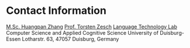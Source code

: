 ---
---

# Contact Information

[M.Sc. Huangpan Zhang](mailto:huangpan.zhang@uni-due.de)
[Prof. Torsten Zesch](mailto:torsten.zesch@uni-due.de)
[Language Technology Lab](https://www.ltl.uni-due.de/)
Computer Science and Applied Cognitive Science
University of Duisburg-Essen
Lotharstr. 63, 47057 Duisburg, Germany